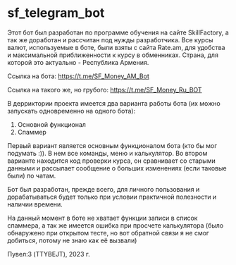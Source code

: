 # sf_telegram_bot
Этот бот был разработан по программе обучения на сайте SkillFactory, а так же доработан и рассчитан под нужды разработчика. 
Все курсы валют, используемые в боте, были взяты с сайта Rate.am, для удобства и максимальной приближенности к курсу в обменниках.
Страна, для которой это актуально - Республика Армения.

Ссылка на бота: https://t.me/SF_Money_AM_Bot

Ссылка на такого же, но грубого: https://t.me/SF_Money_Ru_BOT

В дерриктории проекта имеется два варианта работы бота (их можно запускать одновременно на одного бота):
1. Основной функционал
2. Спаммер

Первый вариант является основным функционалом бота (кто бы мог подумать :)). В нем все команды, меню и калькулятор.
Во втором варианте находится код проверки курса, он сравнивает со старыми данными и рассылает сообщение о больших изменениях (если таковые были) по чатам.

Бот был разработан, прежде всего, для личного пользования и дорабатываться будет только при условии практичной полезности и наличии времени. 

На данный момент в боте не хватает функции записи в список спаммера, 
а так же имеется ошибка при просчете калькулятора (было обнаружено при открытом тесте, но вот обратной связи я не смог добиться, потому не знаю как её вызвали)

Пувел:3 (TTYBEJT), 2023 г.
